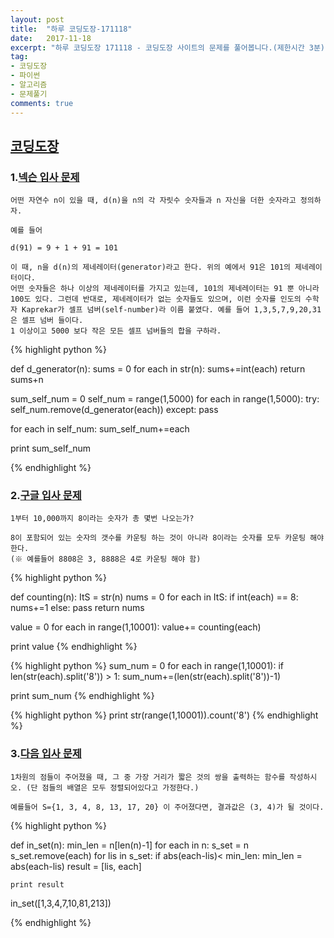 ```yaml
---
layout: post
title:  "하루 코딩도장-171118"
date:   2017-11-18
excerpt: "하루 코딩도장 171118 - 코딩도장 사이트의 문제를 풀어봅니다.(제한시간 3분)"
tag:
- 코딩도장
- 파이썬
- 알고리즘
- 문제풀기
comments: true
---
```



## [코딩도장](http://codingdojang.com)

### 1.[넥슨 입사 문제](http://codingdojang.com/scode/365?answer_mode=hide)
```
어떤 자연수 n이 있을 때, d(n)을 n의 각 자릿수 숫자들과 n 자신을 더한 숫자라고 정의하자.

예를 들어

d(91) = 9 + 1 + 91 = 101

이 때, n을 d(n)의 제네레이터(generator)라고 한다. 위의 예에서 91은 101의 제네레이터이다.
어떤 숫자들은 하나 이상의 제네레이터를 가지고 있는데, 101의 제네레이터는 91 뿐 아니라 100도 있다. 그런데 반대로, 제네레이터가 없는 숫자들도 있으며, 이런 숫자를 인도의 수학자 Kaprekar가 셀프 넘버(self-number)라 이름 붙였다. 예를 들어 1,3,5,7,9,20,31 은 셀프 넘버 들이다.
1 이상이고 5000 보다 작은 모든 셀프 넘버들의 합을 구하라.
```


{% highlight python %}

def d_generator(n):
	sums = 0
	for each in str(n):
		sums+=int(each)
	return sums+n

sum_self_num = 0
self_num = range(1,5000)
for each in range(1,5000):
	try:
		self_num.remove(d_generator(each))
	except:
		pass
	
for each in self_num:
	sum_self_num+=each

print sum_self_num

{% endhighlight %}





### 2.[구글 입사 문제](http://codingdojang.com/scode/393?answer_mode=hide)
```
1부터 10,000까지 8이라는 숫자가 총 몇번 나오는가?

8이 포함되어 있는 숫자의 갯수를 카운팅 하는 것이 아니라 8이라는 숫자를 모두 카운팅 해야 한다.
(※ 예를들어 8808은 3, 8888은 4로 카운팅 해야 함)
```


{% highlight python %}

def counting(n):
	ItS = str(n)
	nums = 0
	for each in ItS:
		if int(each) == 8:
			nums+=1
		else:
			pass
	return nums

value = 0
for each in range(1,10001):
	value+= counting(each)

print value
{% endhighlight %}


{% highlight python %}
sum_num = 0
for each in range(1,10001):
	if len(str(each).split('8')) > 1:
		sum_num+=(len(str(each).split('8'))-1)

print sum_num
{% endhighlight %}

{% highlight python %}
print str(range(1,10001)).count('8')
{% endhighlight %}




### 3.[다음 입사 문제](http://codingdojang.com/scode/408?answer_mode=hide)
```
1차원의 점들이 주어졌을 때, 그 중 가장 거리가 짧은 것의 쌍을 출력하는 함수를 작성하시오. (단 점들의 배열은 모두 정렬되어있다고 가정한다.)

예를들어 S={1, 3, 4, 8, 13, 17, 20} 이 주어졌다면, 결과값은 (3, 4)가 될 것이다.
```


{% highlight python %}

def in_set(n):
	min_len = n[len(n)-1]
	for each in n:
		s_set = n
		s_set.remove(each)
		for lis in s_set:
			if abs(each-lis)< min_len:
				min_len = abs(each-lis)
				result = [lis, each]

	print result

in_set([1,3,4,7,10,81,213])		


{% endhighlight %}